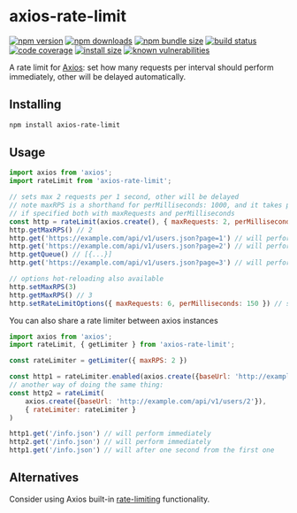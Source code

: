 # axios-rate-limit

[![npm version](https://img.shields.io/npm/v/axios-rate-limit.svg?style=flat-square)](https://www.npmjs.com/package/axios-rate-limit)
[![npm downloads](https://img.shields.io/npm/dt/axios-rate-limit.svg?style=flat-square)](https://www.npmjs.com/package/axios-rate-limit)
[![npm bundle size](https://img.shields.io/bundlephobia/minzip/axios-rate-limit?style=flat-square)](https://bundlephobia.com/package/axios-rate-limit@latest)
[![build status](https://img.shields.io/github/actions/workflow/status/aishek/axios-rate-limit/node.js.yml
)](https://github.com/aishek/axios-rate-limit/actions?query=branch%3Amaster++)
[![code coverage](https://img.shields.io/coveralls/aishek/axios-rate-limit.svg?style=flat-square)](https://coveralls.io/r/aishek/axios-rate-limit)
[![install size](https://img.shields.io/badge/dynamic/json?url=https://packagephobia.com/v2/api.json?p=axios-rate-limit&query=$.install.pretty&label=install%20size&style=flat-square)](https://packagephobia.now.sh/result?p=axios-rate-limit)
[![known vulnerabilities](https://snyk.io/test/npm/axios-rate-limit/badge.svg)](https://snyk.io/test/npm/axios-rate-limit)

A rate limit for [Axios](https://www.npmjs.com/package/axios): set how many requests per interval should perform immediately, other will be delayed automatically.

## Installing

```bash
npm install axios-rate-limit
```

## Usage

```javascript
import axios from 'axios';
import rateLimit from 'axios-rate-limit';

// sets max 2 requests per 1 second, other will be delayed
// note maxRPS is a shorthand for perMilliseconds: 1000, and it takes precedence
// if specified both with maxRequests and perMilliseconds
const http = rateLimit(axios.create(), { maxRequests: 2, perMilliseconds: 1000, maxRPS: 2 })
http.getMaxRPS() // 2
http.get('https://example.com/api/v1/users.json?page=1') // will perform immediately
http.get('https://example.com/api/v1/users.json?page=2') // will perform immediately
http.getQueue() // [{...}]
http.get('https://example.com/api/v1/users.json?page=3') // will perform after 1 second from the first one

// options hot-reloading also available
http.setMaxRPS(3)
http.getMaxRPS() // 3
http.setRateLimitOptions({ maxRequests: 6, perMilliseconds: 150 }) // same options as constructor
```

You can also share a rate limiter between axios instances

```javascript
import axios from 'axios';
import rateLimit, { getLimiter } from 'axios-rate-limit';

const rateLimiter = getLimiter({ maxRPS: 2 })

const http1 = rateLimiter.enabled(axios.create({baseUrl: 'http://example.com/api/v1/users/1'}))
// another way of doing the same thing:
const http2 = rateLimit(
    axios.create({baseUrl: 'http://example.com/api/v1/users/2'}),
    { rateLimiter: rateLimiter }
)

http1.get('/info.json') // will perform immediately
http2.get('/info.json') // will perform immediately
http1.get('/info.json') // will after one second from the first one

```

## Alternatives

Consider using Axios built-in [rate-limiting](https://www.npmjs.com/package/axios#user-content--rate-limiting) functionality.
